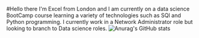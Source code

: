 #Hello there
I'm Excel from London and I am currently on a data science BootCamp course learning a variety of technologies such as SQl and Python programming. I currently work in a Network Administrator role but looking to branch to Data science roles.
![Anurag's GitHub stats](https://github-readme-stats.vercel.app/api?ECI25=anuraghazra&theme=dark&show_icons=true)
